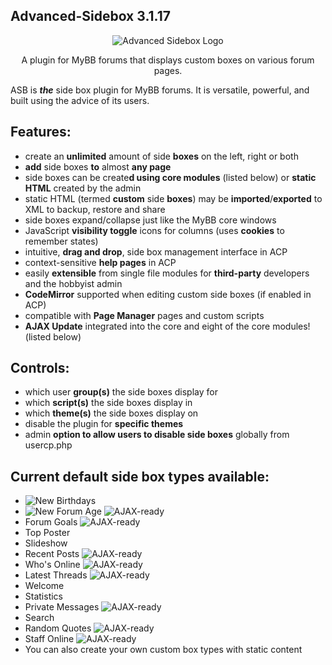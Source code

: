 ## Advanced-Sidebox 3.1.17

<p align="center">
  <img title="Advanced Sidebox Logo" alt="Advanced Sidebox Logo" src="http://i.imgur.com/4QWLq5V.png" />
</p>

<p align="center">
A plugin for MyBB forums that displays custom boxes on various forum pages.
</p>

ASB is ***the*** side box plugin for MyBB forums. It is versatile, powerful, and built using the advice of its users.

## Features:

* create an **unlimited** amount of side **boxes** on the left, right or both
* **add** side boxes **to** almost **any page**
* side boxes can be create**d using core modules** (listed below) or **static HTML** created by the admin
* static HTML (termed **custom** side **boxes**) may be **imported**/**exported** to XML to backup, restore and share
* side boxes expand/collapse just like the MyBB core windows
* JavaScript **visibility toggle** icons for columns (uses **cookies** to remember states)
* intuitive, **drag and drop**, side box management interface in ACP
* context-sensitive **help pages** in ACP
* easily **extensible** from single file modules for **third-party** developers and the hobbyist admin
* **CodeMirror** supported when editing custom side boxes (if enabled in ACP)
* compatible with **Page Manager** pages and custom scripts
* **AJAX Update** integrated into the core and eight of the core modules! (listed below)


## Controls:

* which user **group(s)** the side boxes display for
* which **script(s)** the side boxes display in
* which **theme(s)** the side boxes display on
* disable the plugin for **specific themes**
* admin **option to allow users to disable side boxes** globally from usercp.php


## Current default side box types available:

* ![New](https://i.imgur.com/FMH0S6f.png) Birthdays
* ![New](https://i.imgur.com/FMH0S6f.png) Forum Age ![AJAX-ready](http://i.imgur.com/nw832ed.png)
* Forum Goals ![AJAX-ready](http://i.imgur.com/nw832ed.png)
* Top Poster
* Slideshow
* Recent Posts ![AJAX-ready](http://i.imgur.com/nw832ed.png)
* Who's Online ![AJAX-ready](http://i.imgur.com/nw832ed.png)
* Latest Threads ![AJAX-ready](http://i.imgur.com/nw832ed.png)
* Welcome
* Statistics
* Private Messages ![AJAX-ready](http://i.imgur.com/nw832ed.png)
* Search
* Random Quotes ![AJAX-ready](http://i.imgur.com/nw832ed.png)
* Staff Online ![AJAX-ready](http://i.imgur.com/nw832ed.png)
* You can also create your own custom box types with static content